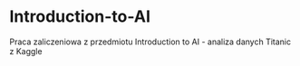 # Introduction-to-AI
Praca zaliczeniowa z przedmiotu Introduction to AI - analiza danych Titanic z Kaggle
